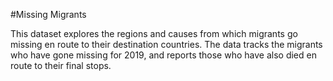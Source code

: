 #Missing Migrants

This dataset explores the regions and causes from which migrants go missing en route to their destination countries. 
The data tracks the migrants who have gone missing for 2019, and reports those who have also died en route to their final stops.

